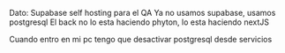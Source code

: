 Dato: Supabase self hosting para el QA
Ya no usamos supabase, usamos postgresql
El back no lo esta haciendo phyton, lo esta haciendo nextJS

Cuando entro en mi pc tengo que desactivar postgresql desde servicios